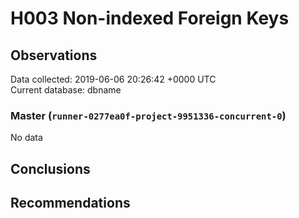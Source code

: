 # H003 Non-indexed Foreign Keys #

## Observations ##
Data collected: 2019-06-06 20:26:42 +0000 UTC  
Current database: dbname  

### Master (`runner-0277ea0f-project-9951336-concurrent-0`) ###


No data


## Conclusions ##


## Recommendations ##

